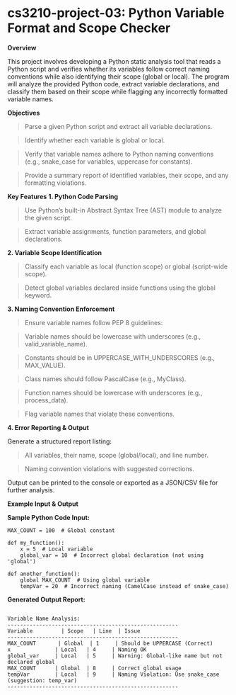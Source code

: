 # cs3210-project-03: Python Variable Format and Scope Checker
**Overview**

This project involves developing a Python static analysis tool that reads a Python script and verifies whether its variables follow correct naming conventions while also identifying their scope (global or local). The program will analyze the provided Python code, extract variable declarations, and classify them based on their scope while flagging any incorrectly formatted variable names.

**Objectives**

> Parse a given Python script and extract all variable declarations.

> Identify whether each variable is global or local.

> Verify that variable names adhere to Python naming conventions (e.g., snake_case for variables, uppercase for constants).

> Provide a summary report of identified variables, their scope, and any formatting violations.

**Key Features**
**1. Python Code Parsing**

> Use Python’s built-in Abstract Syntax Tree (AST) module to analyze the given script.

> Extract variable assignments, function parameters, and global declarations.

**2. Variable Scope Identification**

> Classify each variable as local (function scope) or global (script-wide scope).

> Detect global variables declared inside functions using the global keyword.

**3. Naming Convention Enforcement**

> Ensure variable names follow PEP 8 guidelines:

> Variable names should be lowercase with underscores (e.g., valid_variable_name).

> Constants should be in UPPERCASE_WITH_UNDERSCORES (e.g., MAX_VALUE).

> Class names should follow PascalCase (e.g., MyClass).

> Function names should be lowercase with underscores (e.g., process_data).

> Flag variable names that violate these conventions.

**4. Error Reporting & Output**

Generate a structured report listing:

> All variables, their name, scope (global/local), and line number.

> Naming convention violations with suggested corrections.

Output can be printed to the console or exported as a JSON/CSV file for further analysis.


**Example Input & Output**

**Sample Python Code Input:**

```
MAX_COUNT = 100  # Global constant

def my_function():
    x = 5  # Local variable
    global_var = 10  # Incorrect global declaration (not using 'global')

def another_function():
    global MAX_COUNT  # Using global variable
    tempVar = 20  # Incorrect naming (CamelCase instead of snake_case)
```

**Generated Output Report:**

```

Variable Name Analysis:
------------------------------------------------------
Variable         | Scope   | Line  | Issue
------------------------------------------------------
MAX_COUNT       | Global  | 1     | Should be UPPERCASE (Correct)
x              | Local   | 4     | Naming OK
global_var     | Local   | 5     | Warning: Global-like name but not declared global
MAX_COUNT      | Global  | 8     | Correct global usage
tempVar        | Local   | 9     | Naming Violation: Use snake_case (suggestion: temp_var)
------------------------------------------------------
```
